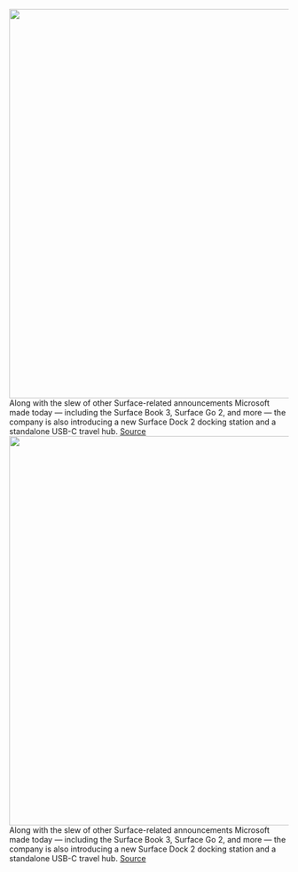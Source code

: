 <img src='https://cdn.vox-cdn.com/thumbor/xN5uaXuEGtXnt7SwFjjJBdNpLss=/0x0:4952x3301/1200x800/filters:focal(2080x1255:2872x2047)/cdn.vox-cdn.com/uploads/chorus_image/image/66758279/surfacedock2hero.0.jpg' width='700px' /><br/>
Along with the slew of other Surface-related announcements Microsoft made today — including the Surface Book 3, Surface Go 2, and more — the company is also introducing a new Surface Dock 2 docking station and a standalone USB-C travel hub.
<a href='https://www.theverge.com/2020/5/6/21247234/microsoft-surface-dock-2-usb-c-hub-keyboard-mouse-price'> Source <a/><img src='https://cdn.vox-cdn.com/thumbor/xN5uaXuEGtXnt7SwFjjJBdNpLss=/0x0:4952x3301/1200x800/filters:focal(2080x1255:2872x2047)/cdn.vox-cdn.com/uploads/chorus_image/image/66758279/surfacedock2hero.0.jpg' width='700px' /><br/>
Along with the slew of other Surface-related announcements Microsoft made today — including the Surface Book 3, Surface Go 2, and more — the company is also introducing a new Surface Dock 2 docking station and a standalone USB-C travel hub.
<a href='https://www.theverge.com/2020/5/6/21247234/microsoft-surface-dock-2-usb-c-hub-keyboard-mouse-price'> Source <a/>